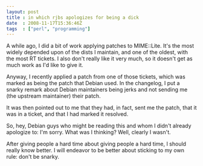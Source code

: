 ```yaml
---
layout: post
title : in which rjbs apologizes for being a dick
date  : 2008-11-17T15:36:46Z
tags  : ["perl", "programming"]
---
```

A while ago, I did a bit of work applying patches to MIME::Lite.  It's the most widely depended upon of the dists I maintain, and one of the oldest, with the most RT tickets.  I also don't really like it very much, so it doesn't get as much work as I'd like to give it.

Anyway, I recently applied a patch from one of those tickets, which was marked as being the patch that Debian used.  In the changelog, I put a snarky remark about Debian maintainers being jerks and not sending me (the upstream maintainer) their patch.

It was then pointed out to me that they had, in fact, sent me the patch, that it was in a ticket, and that I had marked it resolved.

So, hey, Debian guys who might be reading this and whom I didn't already apologize to:  I'm sorry.  What was I thinking?  Well, clearly I wasn't.

After giving people a hard time about giving people a hard time, I should really know better.  I will endeavor to be better about sticking to my own rule: don't be snarky. 
